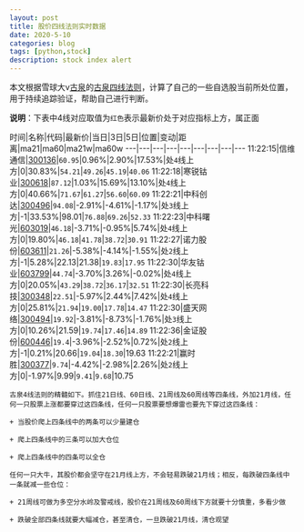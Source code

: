 ```yaml
---
layout: post
title: 股价四线法则实时数据
date: 2020-5-10
categories: blog
tags: [python,stock]
description: stock index alert
---
```



本文根据雪球大v[古泉](https://xueqiu.com/u/7148646888)的[古泉四线法则](https://xueqiu.com/7148646888/130498192)，计算了自己的一些自选股当前所处位置，用于持续追踪验证，帮助自己进行判断。

**说明**：下表中4线对应取值为`红色`表示最新价处于对应指标上方，属正面

时间|名称|代码|最新价|当日|3日|5日|位置|变动|距离|ma21|ma60|ma21w|ma60w
---|---|---|---|---|---|---|---|---
11:22:15|信维通信|[300136](https://xueqiu.com/S/SZ300136)|`60.95`|0.96%|2.90%|17.53%|处`4`线上方|0|30.83%|`54.21`|`49.26`|`45.19`|`40.06`
11:22:18|寒锐钴业|[300618](https://xueqiu.com/S/SZ300618)|`87.12`|1.03%|15.69%|13.10%|处`4`线上方|0|40.66%|`71.67`|`61.27`|`56.60`|`60.09`
11:22:21|中科创达|[300496](https://xueqiu.com/S/SZ300496)|`94.08`|-2.91%|-4.61%|-1.17%|处`3`线上方|-1|33.53%|98.01|`76.88`|`69.26`|`52.33`
11:22:23|中科曙光|[603019](https://xueqiu.com/S/SH603019)|`46.18`|-3.71%|-0.95%|5.74%|处`4`线上方|0|19.80%|`46.18`|`41.78`|`38.72`|`30.91`
11:22:27|诺力股份|[603611](https://xueqiu.com/S/SH603611)|`21.26`|-5.38%|-4.14%|-1.55%|处`2`线上方|-1|5.28%|22.13|21.38|`19.83`|`17.95`
11:22:30|华友钴业|[603799](https://xueqiu.com/S/SH603799)|`44.74`|-3.70%|3.26%|-0.02%|处`4`线上方|0|20.05%|`43.29`|`38.72`|`36.17`|`32.51`
11:22:30|长亮科技|[300348](https://xueqiu.com/S/SZ300348)|`22.51`|-5.97%|2.44%|7.42%|处`4`线上方|0|25.81%|`21.94`|`19.00`|`17.78`|`14.47`
11:22:30|盛天网络|[300494](https://xueqiu.com/S/SZ300494)|`19.92`|-3.81%|-8.73%|-1.76%|处`3`线上方|0|10.26%|21.59|`19.74`|`17.46`|`14.89`
11:22:36|金证股份|[600446](https://xueqiu.com/S/SH600446)|`19.4`|-3.96%|-2.52%|0.72%|处`2`线上方|-1|0.21%|20.66|`19.04`|`18.30`|19.63
11:22:21|赢时胜|[300377](https://xueqiu.com/S/SZ300377)|`9.74`|-4.42%|-2.98%|2.26%|处`2`线上方|0|-1.97%|9.99|`9.41`|`9.68`|10.75

```
古泉4线法则的精髓如下。抓住21日线、60日线、21周线及60周线等四条线，外加21月线，任何一只股票上涨都要穿过这四条线，任何一只股票要想爆雷也要先下穿过这四条线：

+ 当股价爬上四条线中的两条可以少量建仓

+ 爬上四条线中的三条可以加大仓位

+ 爬上四条线中的四条可以全仓

任何一只大牛，其股价都会坚守在21月线上方，不会轻易跌破21月线；相反，每跌破四条线中一条就减一些仓位：

+ 21周线可做为多空分水岭及警戒线，股价在21周线及60周线下方就要十分慎重，多看少做

+ 跌破全部四条线就要大幅减仓，甚至清仓，一旦跌破21月线，清仓观望
```